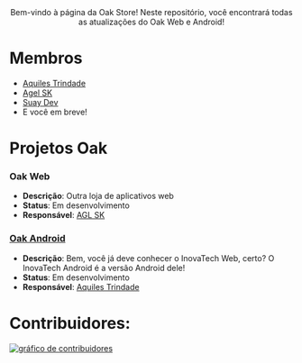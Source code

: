 <div align="center">
   Bem-vindo à página da Oak Store! 
   Neste repositório, você encontrará todas as atualizações do Oak Web e Android!
</div>

# Membros

- [Aquiles Trindade](https://github.com/aquilesTrindade)
- [Agel SK](https://github.com/aglsk)
- [Suay Dev](https://github.com/devsuay)
- E você em breve!

# Projetos Oak

### Oak Web
- **Descrição**: Outra loja de aplicativos web
- **Status**: Em desenvolvimento 
- **Responsável**: [AGL SK](https://github.com/aglsk)

### [Oak Android](https://github.com/aglsk/InovaTech-Android)
- **Descrição**: Bem, você já deve conhecer o InovaTech Web, certo? O InovaTech Android é a versão Android dele!
- **Status**: Em desenvolvimento 
- **Responsável**: [Aquiles Trindade](https://github.com/aquilesTrindade)

# Contribuidores:

<a href="https://github.com/aglsk/Oak-Web/graphs/contributors">
  <img alt="gráfico de contribuidores" src="https://contrib.rocks/image?repo=aglsk/Oak-Web" />
</a>
